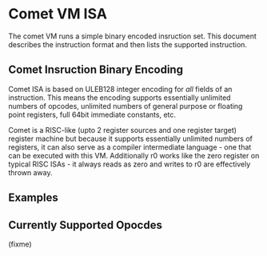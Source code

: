 # Comet VM ISA

The comet VM runs a simple binary encoded insruction set. This
document describes the instruction format and then lists the supported
instruction.

## Comet Insruction Binary Encoding

Comet ISA is based on ULEB128 integer encoding for *all* fields of an
instruction. This means the encoding supports essentially unlimited
numbers of opcodes, unlimited numbers of general purpose or floating
point registers, full 64bit immediate constants, etc.

Comet is a RISC-like (upto 2 register sources and one register target)
register machine but because it supports essentially unlimited numbers
of registers, it can also serve as a compiler intermediate language -
one that can be executed with this VM. Additionally r0 works like the
zero register on typical RISC ISAs - it always reads as zero and
writes to r0 are effectively thrown away.

## Examples

## Currently Supported Opocdes

(fixme)
